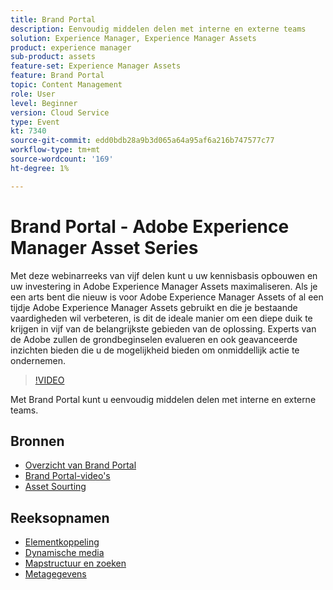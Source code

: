 ```yaml
---
title: Brand Portal
description: Eenvoudig middelen delen met interne en externe teams
solution: Experience Manager, Experience Manager Assets
product: experience manager
sub-product: assets
feature-set: Experience Manager Assets
feature: Brand Portal
topic: Content Management
role: User
level: Beginner
version: Cloud Service
type: Event
kt: 7340
source-git-commit: edd0bdb28a9b3d065a64a95af6a216b747577c77
workflow-type: tm+mt
source-wordcount: '169'
ht-degree: 1%

---
```


# Brand Portal - Adobe Experience Manager Asset Series

Met deze webinarreeks van vijf delen kunt u uw kennisbasis opbouwen en uw investering in Adobe Experience Manager Assets maximaliseren. Als je een arts bent die nieuw is voor Adobe Experience Manager Assets of al een tijdje Adobe Experience Manager Assets gebruikt en die je bestaande vaardigheden wil verbeteren, is dit de ideale manier om een diepe duik te krijgen in vijf van de belangrijkste gebieden van de oplossing. Experts van de Adobe zullen de grondbeginselen evalueren en ook geavanceerde inzichten bieden die u de mogelijkheid bieden om onmiddellijk actie te ondernemen.

>[!VIDEO](https://video.tv.adobe.com/v/332133/?quality=12&learn=on&hidetitle=true)

Met Brand Portal kunt u eenvoudig middelen delen met interne en externe teams.

## Bronnen

* [Overzicht van Brand Portal](https://experienceleague.adobe.com/docs/experience-manager-brand-portal/using/introduction/brand-portal.html)
* [Brand Portal-video&#39;s](https://experienceleague.adobe.com/docs/experience-manager-learn/assets/sharing/brand-portal/brand-portal.html)
* [Asset Sourting](https://experienceleague.adobe.com/docs/experience-manager-brand-portal/using/asset-sourcing-in-brand-portal/brand-portal-asset-sourcing.html)

## Reeksopnamen

* [Elementkoppeling](asset-link.md)
* [Dynamische media](dynamic-media.md)
* [Mapstructuur en zoeken](folder-structure-search.md)
* [Metagegevens](metadata.md)
